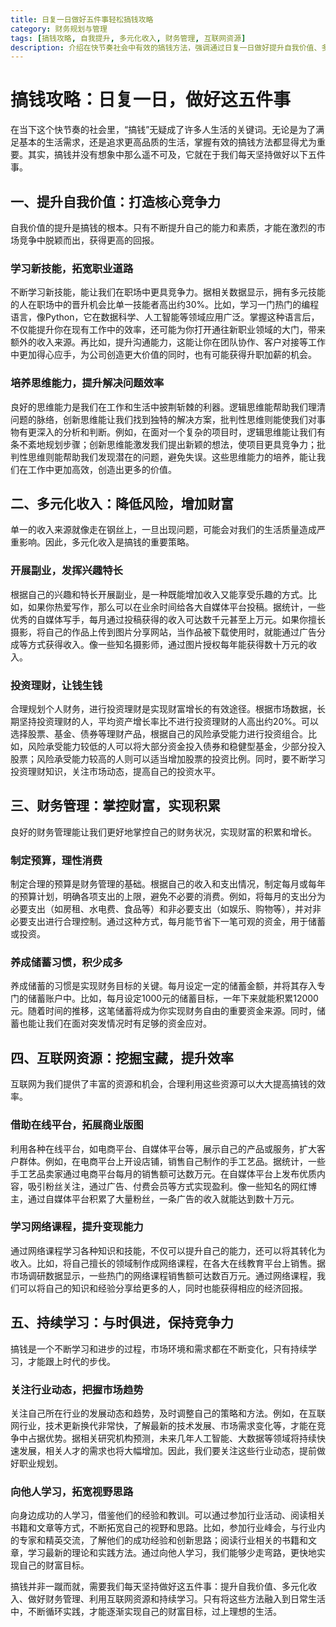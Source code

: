 ```yaml
---
title: 日复一日做好五件事轻松搞钱攻略
category: 财务规划与管理
tags: [搞钱攻略, 自我提升, 多元化收入, 财务管理, 互联网资源]
description: 介绍在快节奏社会中有效的搞钱方法，强调通过日复一日做好提升自我价值、多元化收入、财务管理、利用互联网资源和持续学习这五件事来实现财富目标。
---
```


# 搞钱攻略：日复一日，做好这五件事

在当下这个快节奏的社会里，“搞钱”无疑成了许多人生活的关键词。无论是为了满足基本的生活需求，还是追求更高品质的生活，掌握有效的搞钱方法都显得尤为重要。其实，搞钱并没有想象中那么遥不可及，它就在于我们每天坚持做好以下五件事。

## 一、提升自我价值：打造核心竞争力

自我价值的提升是搞钱的根本。只有不断提升自己的能力和素质，才能在激烈的市场竞争中脱颖而出，获得更高的回报。

### 学习新技能，拓宽职业道路
不断学习新技能，能让我们在职场中更具竞争力。据相关数据显示，拥有多元技能的人在职场中的晋升机会比单一技能者高出约30%。比如，学习一门热门的编程语言，像Python，它在数据科学、人工智能等领域应用广泛。掌握这种语言后，不仅能提升你在现有工作中的效率，还可能为你打开通往新职业领域的大门，带来额外的收入来源。再比如，提升沟通能力，这能让你在团队协作、客户对接等工作中更加得心应手，为公司创造更大价值的同时，也有可能获得升职加薪的机会。

### 培养思维能力，提升解决问题效率
良好的思维能力是我们在工作和生活中披荆斩棘的利器。逻辑思维能帮助我们理清问题的脉络，创新思维能让我们找到独特的解决方案，批判性思维则能使我们对事物有更深入的分析和判断。例如，在面对一个复杂的项目时，逻辑思维能让我们有条不紊地规划步骤；创新思维能激发我们提出新颖的想法，使项目更具竞争力；批判性思维则能帮助我们发现潜在的问题，避免失误。这些思维能力的培养，能让我们在工作中更加高效，创造出更多的价值。

## 二、多元化收入：降低风险，增加财富

单一的收入来源就像走在钢丝上，一旦出现问题，可能会对我们的生活质量造成严重影响。因此，多元化收入是搞钱的重要策略。

### 开展副业，发挥兴趣特长
根据自己的兴趣和特长开展副业，是一种既能增加收入又能享受乐趣的方式。比如，如果你热爱写作，那么可以在业余时间给各大自媒体平台投稿。据统计，一些优秀的自媒体写手，每月通过投稿获得的收入可达数千元甚至上万元。如果你擅长摄影，将自己的作品上传到图片分享网站，当作品被下载使用时，就能通过广告分成等方式获得收入。像一些知名摄影师，通过图片授权每年能获得数十万元的收入。

### 投资理财，让钱生钱
合理规划个人财务，进行投资理财是实现财富增长的有效途径。根据市场数据，长期坚持投资理财的人，平均资产增长率比不进行投资理财的人高出约20%。可以选择股票、基金、债券等理财产品，根据自己的风险承受能力进行投资组合。比如，风险承受能力较低的人可以将大部分资金投入债券和稳健型基金，少部分投入股票；风险承受能力较高的人则可以适当增加股票的投资比例。同时，要不断学习投资理财知识，关注市场动态，提高自己的投资水平。

## 三、财务管理：掌控财富，实现积累

良好的财务管理能让我们更好地掌控自己的财务状况，实现财富的积累和增长。

### 制定预算，理性消费
制定合理的预算是财务管理的基础。根据自己的收入和支出情况，制定每月或每年的预算计划，明确各项支出的上限，避免不必要的消费。例如，将每月的支出分为必要支出（如房租、水电费、食品等）和非必要支出（如娱乐、购物等），并对非必要支出进行合理控制。通过这种方式，每月能节省下一笔可观的资金，用于储蓄或投资。

### 养成储蓄习惯，积少成多
养成储蓄的习惯是实现财务目标的关键。每月设定一定的储蓄金额，并将其存入专门的储蓄账户中。比如，每月设定1000元的储蓄目标，一年下来就能积累12000元。随着时间的推移，这笔储蓄将成为你实现财务自由的重要资金来源。同时，储蓄也能让我们在面对突发情况时有足够的资金应对。

## 四、互联网资源：挖掘宝藏，提升效率

互联网为我们提供了丰富的资源和机会，合理利用这些资源可以大大提高搞钱的效率。

### 借助在线平台，拓展商业版图
利用各种在线平台，如电商平台、自媒体平台等，展示自己的产品或服务，扩大客户群体。例如，在电商平台上开设店铺，销售自己制作的手工艺品。据统计，一些手工艺品卖家通过电商平台每月的销售额可达数万元。在自媒体平台上发布优质内容，吸引粉丝关注，通过广告、付费会员等方式实现盈利。像一些知名的网红博主，通过自媒体平台积累了大量粉丝，一条广告的收入就能达到数十万元。

### 学习网络课程，提升变现能力
通过网络课程学习各种知识和技能，不仅可以提升自己的能力，还可以将其转化为收入。比如，将自己擅长的领域制作成网络课程，在各大在线教育平台上销售。据市场调研数据显示，一些热门的网络课程销售额可达数百万元。通过网络课程，我们可以将自己的知识和经验分享给更多的人，同时也能获得相应的经济回报。

## 五、持续学习：与时俱进，保持竞争力

搞钱是一个不断学习和进步的过程，市场环境和需求都在不断变化，只有持续学习，才能跟上时代的步伐。

### 关注行业动态，把握市场趋势
关注自己所在行业的发展动态和趋势，及时调整自己的策略和方法。例如，在互联网行业，技术更新换代非常快，了解最新的技术发展、市场需求变化等，才能在竞争中占据优势。据相关研究机构预测，未来几年人工智能、大数据等领域将持续快速发展，相关人才的需求也将大幅增加。因此，我们要关注这些行业动态，提前做好职业规划。

### 向他人学习，拓宽视野思路
向身边成功的人学习，借鉴他们的经验和教训。可以通过参加行业活动、阅读相关书籍和文章等方式，不断拓宽自己的视野和思路。比如，参加行业峰会，与行业内的专家和精英交流，了解他们的成功经验和创新思路；阅读行业相关的书籍和文章，学习最新的理论和实践方法。通过向他人学习，我们能够少走弯路，更快地实现自己的财富目标。

搞钱并非一蹴而就，需要我们每天坚持做好这五件事：提升自我价值、多元化收入、做好财务管理、利用互联网资源和持续学习。只有将这些方法融入到日常生活中，不断循环实践，才能逐渐实现自己的财富目标，过上理想的生活。